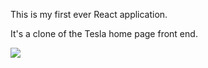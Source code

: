This is my first ever React application.

It's a clone of the Tesla home page front end.


![](https://github.com/SatVel1/Trip_Advisor_Clone/blob/master/public/TravelAdvisorGif.gif)